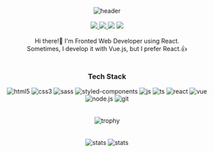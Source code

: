 <div align="center">
   <img src="https://capsule-render.vercel.app/api?type=wave&color=auto&height=400&section=header&text=developjik&fontSize=100" alt="header"/>
</div>
<br/>
<div align="center">  
   <a href="https://developjik.github.io/" target="_blank">
      <img src="https://img.shields.io/badge/Blog-FF5722?style=flat-square&logo=Blogger&logoColor=white"/>
   </a>
   <a href="https://developjik.notion.site/0f0b9f81e6f745d2bc11ee9ddefb068c" target="_blank">
      <img src="https://img.shields.io/badge/Notion-000000?style=flat-square&logo=Notion&logoColor=white"/>
   </a>
   <img src="https://img.shields.io/badge/developjik@gmail.com-EA4335?style=flat-square&logo=Gmail&logoColor=white"/>
   <a href="https://www.linkedin.com/in/developjik/" target="_blank">
      <img src="https://img.shields.io/badge/LinkedIn-0A66C2?style=flat-square&logo=LinkedIn&logoColor=white"/>
   </a>
</div>
<br/>
<div align="center">   
   Hi there!👏 I'm Fronted Web Developer using React.<br/>
   Sometimes, I develop it with Vue.js, but I prefer React.👍
</div>   
<br/>
<div align="center">
  <h3>Tech Stack</h3>
  <img src="https://img.shields.io/badge/Html5-E34F26?style=flat-square&logo=Html5&logoColor=white" alt="html5"/>
  <img src="https://img.shields.io/badge/Css3-1572B6?style=flat-square&logo=Css3&logoColor=white" alt="css3"/>
  <img src="https://img.shields.io/badge/Sass3-cc6699?style=flat-square&logo=Sass&logoColor=white" alt="sass"/>
  <img src="https://img.shields.io/badge/StyledComponents-DB7093?style=flat-square&logo=StyledComponents&logoColor=white" alt="styled-components"/>
  <img src="https://img.shields.io/badge/JavaScript-F7DF1E?style=flat-square&logo=JavaScript&logoColor=white" alt="js"/>
  <img src="https://img.shields.io/badge/TypeScript-3178C6?style=flat-square&logo=TypeScript&logoColor=white" alt="ts"/>
  <img src="https://img.shields.io/badge/React-61DAFB?style=flat-square&logo=React&logoColor=white" alt="react"/>
  <img src="https://img.shields.io/badge/Vue.js-4FC08D?style=flat-square&logo=Vue.js&logoColor=white" alt="vue"/>
  <img src="https://img.shields.io/badge/Node.js-339933?style=flat-square&logo=Node.js&logoColor=white" alt="node.js"/>
  <img src="https://img.shields.io/badge/Git-F05032?style=flat-square&logo=Git&logoColor=white" alt="git"/>
</div>
<br/>
<br/>
<div  align="center">
  <img src="https://github-profile-trophy.vercel.app/?username=developjik&title=Joined2020,Commits,PullRequest, Repositories&column=4&margin-w=30" alt="trophy"/>
</div>
<br/>
<br/>
<div  align="center" >
  <img src="https://github-readme-stats.vercel.app/api?username=developjik&show_icons=true?count_private=true&hide=stars," alt="stats"/>
  <img src="https://github-readme-stats.vercel.app/api/top-langs/?username=developjik&show_icons=true&hide_border=true&title_color=004386&icon_color=004386&layout=compact&langs_count=10," alt="stats"/>
</div>

